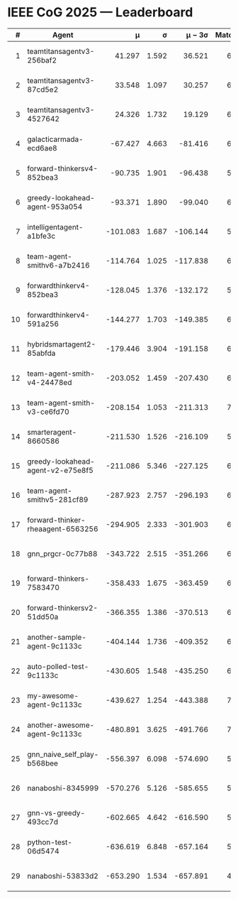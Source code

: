 # IEEE CoG 2025 — Leaderboard

| # | Agent | μ | σ | μ − 3σ | Matches | Updated |
|---:|---|---:|---:|---:|---:|---|
| 1 | teamtitansagentv3-256baf2 | 41.297 | 1.592 | 36.521 | 6806 | 2025-08-19 15:45 |
| 2 | teamtitansagentv3-87cd5e2 | 33.548 | 1.097 | 30.257 | 6932 | 2025-08-19 15:45 |
| 3 | teamtitansagentv3-4527642 | 24.326 | 1.732 | 19.129 | 6414 | 2025-08-19 15:45 |
| 4 | galacticarmada-ecd6ae8 | -67.427 | 4.663 | -81.416 | 6740 | 2025-08-19 15:45 |
| 5 | forward-thinkersv4-852bea3 | -90.735 | 1.901 | -96.438 | 5953 | 2025-08-19 15:45 |
| 6 | greedy-lookahead-agent-953a054 | -93.371 | 1.890 | -99.040 | 6454 | 2025-08-19 15:45 |
| 7 | intelligentagent-a1bfe3c | -101.083 | 1.687 | -106.144 | 5526 | 2025-08-19 15:45 |
| 8 | team-agent-smithv6-a7b2416 | -114.764 | 1.025 | -117.838 | 6480 | 2025-08-19 15:45 |
| 9 | forwardthinkerv4-852bea3 | -128.045 | 1.376 | -132.172 | 5282 | 2025-08-19 15:45 |
| 10 | forwardthinkerv4-591a256 | -144.277 | 1.703 | -149.385 | 6020 | 2025-08-19 15:45 |
| 11 | hybridsmartagent2-85abfda | -179.446 | 3.904 | -191.158 | 6278 | 2025-08-19 15:45 |
| 12 | team-agent-smith-v4-24478ed | -203.052 | 1.459 | -207.430 | 6942 | 2025-08-19 15:45 |
| 13 | team-agent-smith-v3-ce6fd70 | -208.154 | 1.053 | -211.313 | 7302 | 2025-08-19 15:45 |
| 14 | smarteragent-8660586 | -211.530 | 1.526 | -216.109 | 5667 | 2025-08-19 15:45 |
| 15 | greedy-lookahead-agent-v2-e75e8f5 | -211.086 | 5.346 | -227.125 | 6834 | 2025-08-19 15:45 |
| 16 | team-agent-smithv5-281cf89 | -287.923 | 2.757 | -296.193 | 6880 | 2025-08-19 15:45 |
| 17 | forward-thinker-rheaagent-6563256 | -294.905 | 2.333 | -301.903 | 6242 | 2025-08-19 15:45 |
| 18 | gnn_prgcr-0c77b88 | -343.722 | 2.515 | -351.266 | 6330 | 2025-08-19 15:45 |
| 19 | forward-thinkers-7583470 | -358.433 | 1.675 | -363.459 | 6060 | 2025-08-19 15:45 |
| 20 | forward-thinkersv2-51dd50a | -366.355 | 1.386 | -370.513 | 6922 | 2025-08-19 15:45 |
| 21 | another-sample-agent-9c1133c | -404.144 | 1.736 | -409.352 | 6440 | 2025-08-19 15:45 |
| 22 | auto-polled-test-9c1133c | -430.605 | 1.548 | -435.250 | 6280 | 2025-08-19 15:45 |
| 23 | my-awesome-agent-9c1133c | -439.627 | 1.254 | -443.388 | 7020 | 2025-08-19 15:45 |
| 24 | another-awesome-agent-9c1133c | -480.891 | 3.625 | -491.766 | 7180 | 2025-08-19 15:45 |
| 25 | gnn_naive_self_play-b568bee | -556.397 | 6.098 | -574.690 | 5460 | 2025-08-19 15:45 |
| 26 | nanaboshi-8345999 | -570.276 | 5.126 | -585.655 | 5780 | 2025-08-19 15:45 |
| 27 | gnn-vs-greedy-493cc7d | -602.665 | 4.642 | -616.590 | 5520 | 2025-08-19 15:45 |
| 28 | python-test-06d5474 | -636.619 | 6.848 | -657.164 | 5230 | 2025-08-19 15:45 |
| 29 | nanaboshi-53833d2 | -653.290 | 1.534 | -657.891 | 4980 | 2025-08-19 15:45 |
